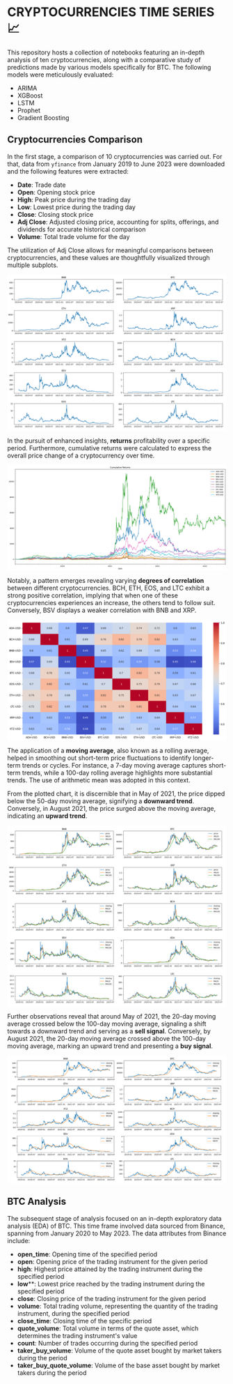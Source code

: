 # **CRYPTOCURRENCIES TIME SERIES** :chart_with_upwards_trend:

This repository hosts a collection of notebooks featuring an in-depth analysis of ten cryptocurrencies, along with a comparative study of predictions made by various models specifically for BTC. The following models were meticulously evaluated:

- ARIMA
- XGBoost
- LSTM
- Prophet
- Gradient Boosting

## Cryptocurrencies Comparison

In the first stage, a comparison of 10 cryptocurrencies was carried out. For that, data from `yfinance` from January 2019 to June 2023 were downloaded and the following features were extracted:

- **Date**: Trade date
- **Open**: Opening stock price
- **High**: Peak price during the trading day
- **Low**: Lowest price during the trading day
- **Close**: Closing stock price
- **Adj Close**: Adjusted closing price, accounting for splits, offerings, and dividends for accurate historical comparison
- **Volume**: Total trade volume for the day

The utilization of Adj Close allows for meaningful comparisons between cryptocurrencies, and these values are thoughtfully visualized through multiple subplots.

<p align="center">
<img align="center" src="./EDA_notebooks/images/10_currencies.png"> 

</p>

In the pursuit of enhanced insights, **returns** profitability over a specific period. Furthermore, cumulative returns were calculated to express the overall price change of a cryptocurrency over time.

<p align="center">
<img align="center" src="./EDA_notebooks/images/cum_returns.png"> 

</p>

Notably, a pattern emerges revealing varying **degrees of correlation** between different cryptocurrencies. BCH, ETH, EOS, and LTC exhibit a strong positive correlation, implying that when one of these cryptocurrencies experiences an increase, the others tend to follow suit. Conversely, BSV displays a weaker correlation with BNB and XRP.

</p>

<p align="center">
<img align="center" src="./EDA_notebooks/images/heatmap.png"> 

</p>

The application of a **moving average**, also known as a rolling average, helped in smoothing out short-term price fluctuations to identify longer-term trends or cycles. For instance, a 7-day moving average captures short-term trends, while a 100-day rolling average highlights more substantial trends. The use of arithmetic mean was adopted in this context.

From the plotted chart, it is discernible that in May of 2021, the price dipped below the 50-day moving average, signifying a **downward trend**. Conversely, in August 2021, the price surged above the moving average, indicating an **upward trend**.

</p>

<p align="center">
<img align="center"src="./EDA_notebooks/images/ma20_100.png"> 

</p>

Further observations reveal that around May of 2021, the 20-day moving average crossed below the 100-day moving average, signaling a shift towards a downward trend and serving as a **sell signal**. Conversely, by August 2021, the 20-day moving average crossed above the 100-day moving average, marking an upward trend and presenting a **buy signal**.

</p>

<p align="center">
<img align="center"  src="./EDA_notebooks/images/ma50.png"> 

</p>


## BTC Analysis

The subsequent stage of analysis focused on an in-depth exploratory data analysis (EDA) of BTC. This time frame involved data sourced from Binance, spanning from January 2020 to May 2023. The data attributes from Binance include:

- **open_time**: Opening time of the specified period
- **open**: Opening price of the trading instrument for the given period
- **high**: Highest price attained by the trading instrument during the specified period
- **low****: Lowest price reached by the trading instrument during the specified period
- **close**: Closing price of the trading instrument for the given period
- **volume**: Total trading volume, representing the quantity of the trading instrument, during the specified period
- **close_time**: Closing time of the specific period
- **quote_volume**: Total volume in terms of the quote asset, which determines the trading instrument's value
- **count**: Number of trades occurring during the specified period
- **taker_buy_volume**: Volume of the quote asset bought by market takers during the period
- **taker_buy_quote_volume**: Volume of the base asset bought by market takers during the period
